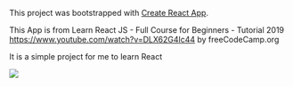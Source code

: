This project was bootstrapped with [Create React App](https://github.com/facebookincubator/create-react-app).

This App is from Learn React JS - Full Course for Beginners - Tutorial 2019
<https://www.youtube.com/watch?v=DLX62G4lc44> by freeCodeCamp.org

It is a simple project for me to learn React

![](https://cdn.glitch.com/b0603a75-e17f-4d87-bb3f-692f3aeebc37%2Fscreencapture-simple-starter-todo-list-glitch-me-2020-03-27-22_20_37.png?v=1585318900845)